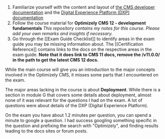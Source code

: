 
1. Familiarize yourself with the content and layout of [the CMS developer documentation](https://docs.developers.optimizely.com/content-management-system/docs) and the [Digital Experience Platform (DXP) documentation](https://docs.developers.optimizely.com/digital-experience-platform/docs)
2. Follow the course material for **Optimizely CMS 12 - development fundamentals**
	*This repository contains my notes for this course. Please add your own remarks and insights if necessary.*
3. Go through the [[Exam Guide Checklist]] to identify areas in the exam guide you may be missing information about. The [[Certification Reference]] contains links to the docs on the respective areas in the exam guide. **Note that it does link to CMS 11 docs, remove the /v11.0.0/ in the path to get the latest CMS 12 docs.**

While the main course will give you an introduction to the major concepts involved in the Optimizely CMS, it misses some parts that I encountered on the exam.

The major areas lacking in the course is about **Deployment**. While there is a section in module G that covers some details about deployment, almost none of it was relevant for the questions I had on the exam.
A lot of questions were about details of the DXP (Digital Experience Platform).

On the exam you have about 1.2 minutes per question, you can spend a minute to google a question. I had success googling something specific in the question and prefixing the search with "Optimizely", and finding results leading to the docs sites or forum posts.